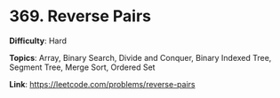 # 369. Reverse Pairs

**Difficulty**: Hard

**Topics**: Array, Binary Search, Divide and Conquer, Binary Indexed Tree, Segment Tree, Merge Sort, Ordered Set

**Link**: https://leetcode.com/problems/reverse-pairs
